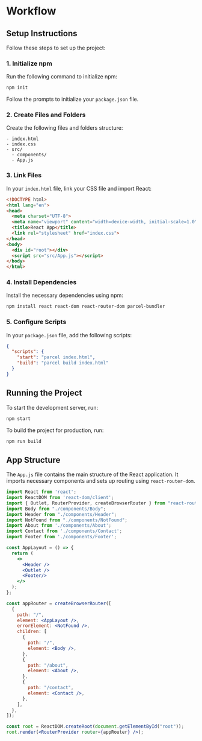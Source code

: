 # Workflow

## Setup Instructions

Follow these steps to set up the project:

### 1. Initialize npm

Run the following command to initialize npm:

```bash
npm init
```

Follow the prompts to initialize your `package.json` file.

### 2. Create Files and Folders

Create the following files and folders structure:

```
- index.html
- index.css
- src/
  - components/
  - App.js
```

### 3. Link Files

In your `index.html` file, link your CSS file and import React:

```html
<!DOCTYPE html>
<html lang="en">
<head>
  <meta charset="UTF-8">
  <meta name="viewport" content="width=device-width, initial-scale=1.0">
  <title>React App</title>
  <link rel="stylesheet" href="index.css">
</head>
<body>
  <div id="root"></div>
  <script src="src/App.js"></script>
</body>
</html>
```

### 4. Install Dependencies

Install the necessary dependencies using npm:

```bash
npm install react react-dom react-router-dom parcel-bundler
```

### 5. Configure Scripts

In your `package.json` file, add the following scripts:

```json
{
  "scripts": {
    "start": "parcel index.html",
    "build": "parcel build index.html"
  }
}
```

## Running the Project

To start the development server, run:

```bash
npm start
```

To build the project for production, run:

```bash
npm run build
```
## App Structure

The `App.js` file contains the main structure of the React application. It imports necessary components and sets up routing using `react-router-dom`.

```jsx
import React from 'react';
import ReactDOM from 'react-dom/client';
import { Outlet, RouterProvider, createBrowserRouter } from "react-router-dom";
import Body from "./components/Body";
import Header from "./components/Header";
import NotFound from "./components/NotFound";
import About from './components/About';
import Contact from './components/Contact';
import Footer from './components/Footer';

const AppLayout = () => {
  return (
    <>
      <Header />
      <Outlet />
      <Footer/>
    </>
  );
};

const appRouter = createBrowserRouter([
  {
    path: "/",
    element: <AppLayout />,
    errorElement: <NotFound />,
    children: [
      {
        path: "/",
        element: <Body />,
      },
      {
        path: "/about",
        element: <About />,
      },
      {
        path: "/contact",
        element: <Contact />,
      },
    ],
  },
]);

const root = ReactDOM.createRoot(document.getElementById("root"));
root.render(<RouterProvider router={appRouter} />);
```

